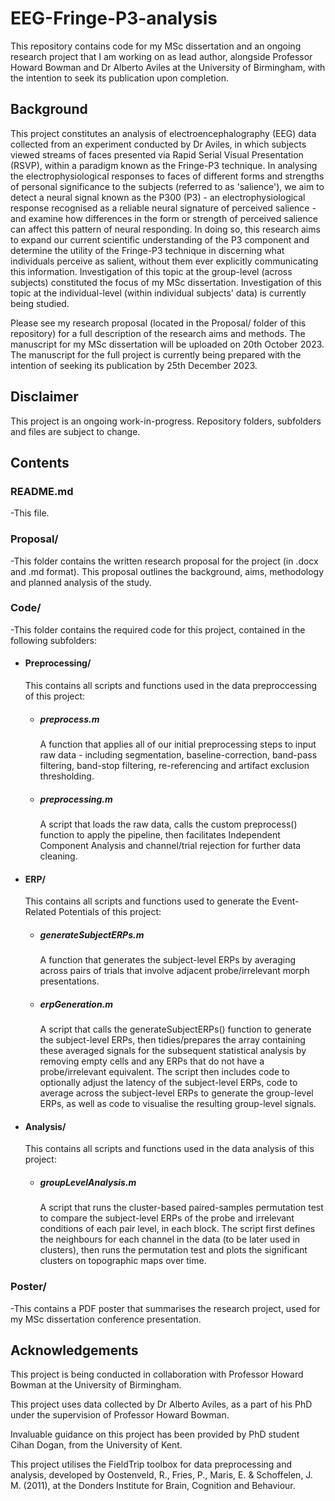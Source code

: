 # EEG-Fringe-P3-analysis
This repository contains code for my MSc dissertation and an ongoing research project that I am working on as lead author, alongside Professor Howard Bowman and Dr Alberto Aviles at the University of Birmingham, with the intention to seek its publication upon completion.

## Background
This project constitutes an analysis of electroencephalography (EEG) data collected from an experiment conducted by Dr Aviles, in which subjects viewed streams of faces presented via Rapid Serial Visual Presentation (RSVP), within a paradigm known as the Fringe-P3 technique. In analysing the electrophysiological responses to faces of different forms and strengths of personal significance to the subjects (referred to as 'salience'), we aim to detect a neural signal known as the P300 (P3) - an electrophysiological response recognised as a reliable neural signature of perceived salience - and examine how differences in the form or strength of perceived salience can affect this pattern of neural responding. In doing so, this research aims to expand our current scientific understanding of the P3 component and determine the utility of the Fringe-P3 technique in discerning what individuals perceive as salient, without them ever explicitly communicating this information. Investigation of this topic at the group-level (across subjects) constituted the focus of my MSc dissertation. Investigation of this topic at the individual-level (within individual subjects' data) is currently being studied.

Please see my research proposal (located in the Proposal/ folder of this repository) for a full description of the research aims and methods. The manuscript for my MSc dissertation will be uploaded on 20th October 2023. The manuscript for the full project is currently being prepared with the intention of seeking its publication by 25th December 2023.

## Disclaimer
This project is an ongoing work-in-progress. Repository folders, subfolders and files are subject to change.

## Contents
### README.md
-This file.
### Proposal/
-This folder contains the written research proposal for the project (in .docx and .md format). This proposal outlines the background, aims, methodology and planned analysis of the study.

### Code/
-This folder contains the required code for this project, contained in the following subfolders:
- #### Preprocessing/
  This contains all scripts and functions used in the data preproccessing of this project:
  - ##### preprocess.m
    A function that applies all of our initial preprocessing steps to input raw data - including       segmentation, baseline-correction, band-pass filtering, band-stop filtering, re-referencing and artifact exclusion thresholding.
  - ##### preprocessing.m
    A script that loads the raw data, calls the custom preprocess() function to apply the pipeline, then facilitates Independent Component Analysis and channel/trial rejection for further data cleaning.
- #### ERP/
  This contains all scripts and functions used to generate the Event-Related Potentials of this project:
  - ##### generateSubjectERPs.m
    A function that generates the subject-level ERPs by averaging across pairs of trials that involve adjacent probe/irrelevant morph presentations.
  - ##### erpGeneration.m
    A script that calls the generateSubjectERPs() function to generate the subject-level ERPs, then tidies/prepares the array containing these averaged signals for the subsequent statistical analysis by removing empty cells and any ERPs that do not have a probe/irrelevant equivalent. The script then includes code to optionally adjust the latency of the subject-level ERPs, code to average across the subject-level ERPs to generate the group-level ERPs, as well as code to visualise the resulting group-level signals.
- #### Analysis/
  This contains all scripts and functions used in the data analysis of this project:
  - ##### groupLevelAnalysis.m
    A script that runs the cluster-based paired-samples permutation test to compare the subject-level ERPs of the probe and irrelevant conditions of each pair level, in each block. The script first defines the neighbours for each channel in the data (to be later used in clusters), then runs the permutation test and plots the significant clusters on topographic maps over time.

### Poster/
-This contains a PDF poster that summarises the research project, used for my MSc dissertation conference presentation.

## Acknowledgements
This project is being conducted in collaboration with Professor Howard Bowman at the University of Birmingham.

This project uses data collected by Dr Alberto Aviles, as a part of his PhD under the supervision of Professor Howard Bowman.

Invaluable guidance on this project has been provided by PhD student Cihan Dogan, from the University of Kent.

This project utilises the FieldTrip toolbox for data preprocessing and analysis, developed by Oostenveld, R., Fries, P., Maris, E. & Schoffelen, J. M. (2011), at the Donders Institute for Brain, Cognition and Behaviour.

